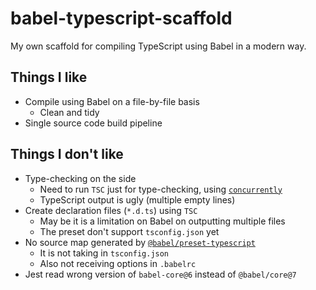 # babel-typescript-scaffold

My own scaffold for compiling TypeScript using Babel in a modern way.

## Things I like

- Compile using Babel on a file-by-file basis
  - Clean and tidy
- Single source code build pipeline

## Things I don't like

- Type-checking on the side
  - Need to run `TSC` just for type-checking, using [`concurrently`](https://npmjs.com/package/concurrently)
  - TypeScript output is ugly (multiple empty lines)
- Create declaration files (`*.d.ts`) using `TSC`
  - May be it is a limitation on Babel on outputting multiple files
  - The preset don't support `tsconfig.json` yet
- No source map generated by [`@babel/preset-typescript`](https://github.com/babel/babel/tree/master/packages/babel-preset-typescript)
  - It is not taking in `tsconfig.json`
  - Also not receiving options in `.babelrc`
- Jest read wrong version of `babel-core@6` instead of `@babel/core@7`
